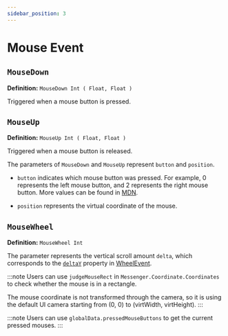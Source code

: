 ```yaml
---
sidebar_position: 3
---
```


# Mouse Event

## `MouseDown`

**Definition:** `MouseDown Int ( Float, Float )`

Triggered when a mouse button is pressed.

## `MouseUp`

**Definition:** `MouseUp Int ( Float, Float )`

Triggered when a mouse button is released.

The parameters of `MouseDown` and `MouseUp` represent `button` and `position`. 

- `button` indicates which mouse button was pressed. For example, 0 represents the left mouse button, and 2 represents the right mouse button. More values can be found in [MDN](https://developer.mozilla.org/en-US/docs/Web/API/MouseEvent/button).

- `position` represents the virtual coordinate of the mouse.

## `MouseWheel`

**Definition:** `MouseWheel Int`

The parameter represents the vertical scroll amount `delta`, which corresponds to the [`deltaY`](https://developer.mozilla.org/en-US/docs/Web/API/WheelEvent/deltaY) property in [WheelEvent](https://developer.mozilla.org/en-US/docs/Web/API/WheelEvent).

:::note
Users can use `judgeMouseRect` in `Messenger.Coordinate.Coordinates` to check whether the mouse is in a rectangle.

The mouse coordinate is not transformed through the camera, so it is using the default UI camera starting from (0, 0) to (virtWidth, virtHeight).
:::

:::note
Users can use `globalData.pressedMouseButtons` to get the current pressed mouses.
:::
